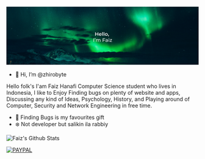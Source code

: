 
![Banner](https://github.com/zhirobyte/zhirobyte/blob/main/bg.png)

- 👋 Hi, I’m @zhirobyte

<!---
zhirobyte/zhirobyte is a ✨ special ✨ repository because its `README.md` (this file) appears on your GitHub profile.
You can click the Preview link to take a look at your changes.
--->

Hello folk's
I'am Faiz Hanafi Computer Science student who lives in Indonesia, I like to Enjoy Finding bugs on plenty of website and apps, Discussing any kind of Ideas, Psychology, History, and Playing around of Computer, Security and Network Engineering in free time.

-  🐞 Finding Bugs is my favourites gift
-  ❄️ Not developer but salikin ila rabbiy 

![Faiz's Github Stats](https://github-readme-stats.vercel.app/api?username=zhirobyte&show_icons=true&title_color=39D353&icon_color=39D353&text_color=C9D1D9&bg_color=0D1117)
<p align="left"><a href="https://paypal.me/zhirone?country.x=ID&locale.x=en_US"><a href="https://emoji.gg/emoji/1716_PAYPAL"><img src="https://cdn3.emoji.gg/emojis/1716_PAYPAL.png" width="20px" height="20px" alt="PAYPAL"></a></a></p>
